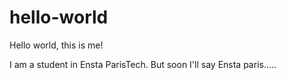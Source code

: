# hello-world
Hello world, this is me!

I am a student in Ensta ParisTech. But soon I'll say Ensta paris.....
